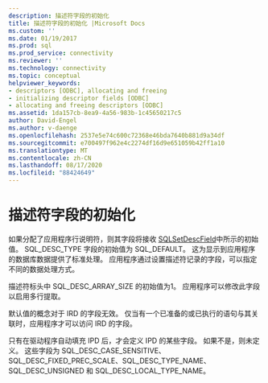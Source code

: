 ```yaml
---
description: 描述符字段的初始化
title: 描述符字段的初始化 |Microsoft Docs
ms.custom: ''
ms.date: 01/19/2017
ms.prod: sql
ms.prod_service: connectivity
ms.reviewer: ''
ms.technology: connectivity
ms.topic: conceptual
helpviewer_keywords:
- descriptors [ODBC], allocating and freeing
- initializing descriptor fields [ODBC]
- allocating and freeing descriptors [ODBC]
ms.assetid: 1da157cb-8ea9-4a56-983b-1c45650217c5
author: David-Engel
ms.author: v-daenge
ms.openlocfilehash: 2537e5e74c600c72368e46bda7640b881d9a34df
ms.sourcegitcommit: e700497f962e4c2274df16d9e651059b42ff1a10
ms.translationtype: MT
ms.contentlocale: zh-CN
ms.lasthandoff: 08/17/2020
ms.locfileid: "88424649"
---
```

# <a name="initialization-of-descriptor-fields"></a>描述符字段的初始化
如果分配了应用程序行说明符，则其字段将接收 [SQLSetDescField](../../../odbc/reference/syntax/sqlsetdescfield-function.md)中所示的初始值。 SQL_DESC_TYPE 字段的初始值为 SQL_DEFAULT。 这为显示到应用程序的数据库数据提供了标准处理。 应用程序通过设置描述符记录的字段，可以指定不同的数据处理方式。  
  
 描述符标头中 SQL_DESC_ARRAY_SIZE 的初始值为1。 应用程序可以修改此字段以启用多行提取。  
  
 默认值的概念对于 IRD 的字段无效。 仅当有一个已准备的或已执行的语句与其关联时，应用程序才可以访问 IRD 的字段。  
  
 只有在驱动程序自动填充 IPD 后，才会定义 IPD 的某些字段。 如果不是，则未定义。 这些字段为 SQL_DESC_CASE_SENSITIVE、SQL_DESC_FIXED_PREC_SCALE、SQL_DESC_TYPE_NAME、SQL_DESC_UNSIGNED 和 SQL_DESC_LOCAL_TYPE_NAME。
